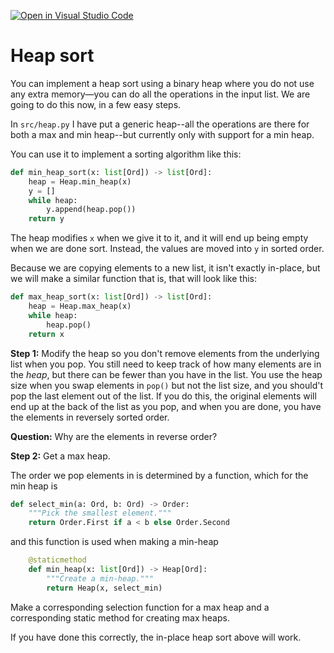 [![Open in Visual Studio Code](https://classroom.github.com/assets/open-in-vscode-c66648af7eb3fe8bc4f294546bfd86ef473780cde1dea487d3c4ff354943c9ae.svg)](https://classroom.github.com/online_ide?assignment_repo_id=9587994&assignment_repo_type=AssignmentRepo)
# Heap sort

You can implement a heap sort using a binary heap where you do not use any extra memory—you can do all the operations in the input list. We are going to do this now, in a few easy steps.

In `src/heap.py` I have put a generic heap--all the operations are there for both a max and min heap--but currently only with support for a min heap.

You can use it to implement a sorting algorithm like this:

```python
def min_heap_sort(x: list[Ord]) -> list[Ord]:
    heap = Heap.min_heap(x)
    y = []
    while heap:
        y.append(heap.pop())
    return y
```

The heap modifies `x` when we give it to it, and it will end up being empty when we are done sort. Instead, the values are moved into `y` in sorted order.

Because we are copying elements to a new list, it isn't exactly in-place, but we will make a similar function that is, that will look like this:

```python
def max_heap_sort(x: list[Ord]) -> list[Ord]:
    heap = Heap.max_heap(x)
    while heap:
        heap.pop()
    return x
```

**Step 1:** Modify the heap so you don't remove elements from the underlying list when you pop. You still need to keep track of how many elements are in the *heap*, but there can be fewer than you have in the list. You use the heap size when you swap elements in `pop()` but not the list size, and you should't pop the last element out of the list. If you do this, the original elements will end up at the back of the list as you pop, and when you are done, you have the elements in reversely sorted order.

**Question:** Why are the elements in reverse order?

**Step 2:** Get a max heap.

The order we pop elements in is determined by a function, which for the min heap is

```python
def select_min(a: Ord, b: Ord) -> Order:
    """Pick the smallest element."""
    return Order.First if a < b else Order.Second
```

and this function is used when making a min-heap

```python
    @staticmethod
    def min_heap(x: list[Ord]) -> Heap[Ord]:
        """Create a min-heap."""
        return Heap(x, select_min)
```

Make a corresponding selection function for a max heap and a corresponding static method for creating max heaps.

If you have done this correctly, the in-place heap sort above will work.
